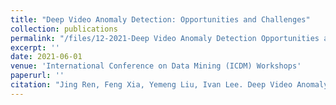 ```yaml
---
title: "Deep Video Anomaly Detection: Opportunities and Challenges"
collection: publications
permalink: "/files/12-2021-Deep Video Anomaly Detection Opportunities and Challenges.pdf"
excerpt: ''
date: 2021-06-01
venue: 'International Conference on Data Mining (ICDM) Workshops'
paperurl: ''
citation: "Jing Ren, Feng Xia, Yemeng Liu, Ivan Lee. Deep Video Anomaly Detection: Opportunities and Challenges, <i>International Conference on Data Mining (ICDM) Workshops</i>, December 7-10, 2021, Auckland, New Zealand. "
---
```

